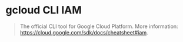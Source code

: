 # gcloud CLI IAM

> The official CLI tool for Google Cloud Platform.
> More information: <https://cloud.google.com/sdk/docs/cheatsheet#iam>.
